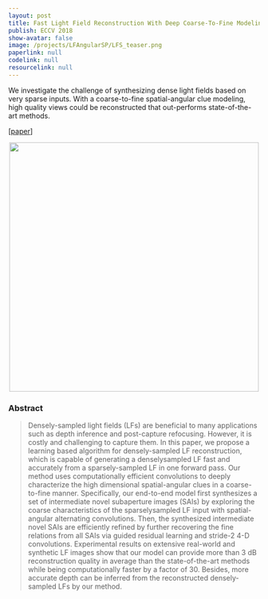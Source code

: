 ```yaml
---
layout: post
title: Fast Light Field Reconstruction With Deep Coarse-To-Fine Modeling of Spatial-Angular Clues
publish: ECCV 2018
show-avatar: false
image: /projects/LFAngularSP/LFS_teaser.png
paperlink: null
codelink: null
resourcelink: null
---
```

We investigate the challenge of synthesizing dense light fields based on very sparse inputs. With a coarse-to-fine spatial-angular clue modeling, high quality views could be reconstructed that out-performs state-of-the-art methods.  
  
\[[paper](null)\]
  
<p align="center">
<img src="https://hotndy.github.io/projects/projects/LFAngularSP/LFS_teaser.png" width="500px"/>
</p>


### Abstract
> Densely-sampled light fields (LFs) are beneficial to many applications such as depth inference and post-capture refocusing. However, it is costly and challenging to capture them. In this paper, we propose a learning based algorithm for densely-sampled LF reconstruction, which is capable of generating a denselysampled LF fast and accurately from a sparsely-sampled LF in one forward pass. Our method uses computationally efficient convolutions to deeply characterize the high dimensional spatial-angular clues in a coarse-to-fine manner. Specifically, our end-to-end model first synthesizes a set of intermediate novel subaperture images (SAIs) by exploring the coarse characteristics of the sparselysampled LF input with spatial-angular alternating convolutions. Then, the synthesized intermediate novel SAIs are efficiently refined by further recovering the fine relations from all SAIs via guided residual learning and stride-2 4-D convolutions. Experimental results on extensive real-world and synthetic LF images show that our model can provide more than 3 dB reconstruction quality in average than the state-of-the-art methods while being computationally faster by a factor of 30. Besides, more accurate depth can be inferred from the reconstructed densely-sampled LFs by our method.

